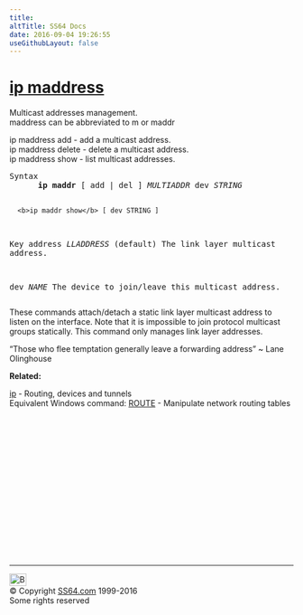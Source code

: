 ```yaml
---
title:
altTitle: SS64 Docs
date: 2016-09-04 19:26:55
useGithubLayout: false
---
```

<!-- #BeginLibraryItem "/Library/head_bash.lbi" --><!-- #EndLibraryItem --><h1><a href="ip.html">ip maddress</a></h1>
<p>Multicast addresses management.<br>
<span class="code">maddress</span> can be abbreviated to <span class="code">m</span> or <span class="code">maddr</span><br>
</p>
<p><span class="code">ip maddress add</span> - add a multicast address.<br>
<span class="code">ip maddress delete</span> - delete a multicast address.<br>
<span class="code">ip maddress show</span> - list multicast addresses.</p>
<pre>Syntax
      <b>ip maddr</b> [ add | del ] <i>MULTIADDR</i> dev <i>STRING</i>

      <b>ip maddr show</b> [ dev STRING ]

Key
   address <i>LLADDRESS</i> (default)
      The link layer multicast address.

   dev <i>NAME</i>
      The device to join/leave this multicast address.  </pre>
<p>These commands attach/detach a static link layer multicast address to listen on the interface. 
Note that it is impossible to join protocol multicast groups statically.
 This command only manages link layer addresses.<br>
</p>
<p class="quote">“Those who flee temptation generally leave a forwarding address” ~ Lane Olinghouse</p><p><b>Related:</b></p>
<p><a href="ip.html">ip</a> - Routing, devices and tunnels<br>
Equivalent Windows  command: <a href="../nt/route.html">ROUTE</a> - Manipulate network routing tables</p><!-- #BeginLibraryItem "/Library/foot_bash.lbi" --><p>
<!-- bash300 -->
<ins class="adsbygoogle" style="display:inline-block;width:300px;height:250px" data-ad-client="ca-pub-6140977852749469" data-ad-slot="4615356305"></ins>
<script>
(adsbygoogle = window.adsbygoogle || []).push({});
</script></p>
<hr>
<div id="bl" class="footer"><a href="ip-maddress.html#"><img src="../images/top.png" width="30" height="22" alt="Back to the Top"></a></div>
<div id="br" class="footer, tagline">© Copyright <a href="http://ss64.com/">SS64.com</a> 1999-2016<br>
Some rights reserved</div><!-- #EndLibraryItem -->

